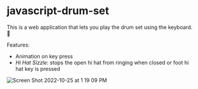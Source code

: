 # javascript-drum-set
This is a web application that lets you play the drum set using the keyboard. 🥁

Features:
- Animation on key press
- <em>Hi Hat Sizzle</em>: stops the open hi hat from ringing when closed or foot hi hat key is pressed 

![Screen Shot 2022-10-25 at 1 19 09 PM](https://user-images.githubusercontent.com/70353051/197873563-3783d195-e1c0-403c-a0c4-0c076f64d158.png)

